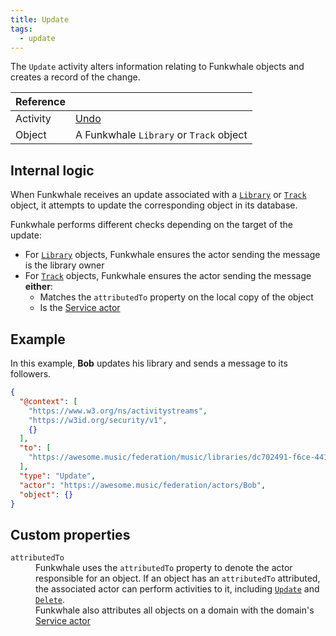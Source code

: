 ```yaml
---
title: Update
tags:
  - update
---
```


The `Update` activity alters information relating to Funkwhale objects and creates a record of the change.

| Reference |                                                                  |
| --------- | ---------------------------------------------------------------- |
| Activity  | [Undo](https://www.w3.org/TR/activitypub/#update-activity-inbox) |
| Object    | A Funkwhale `Library` or `Track` object                          |

## Internal logic

When Funkwhale receives an update associated with a [`Library`](../objects/library) or [`Track`](../objects/track) object, it attempts to update the corresponding object in its database.

Funkwhale performs different checks depending on the target of the update:

- For [`Library`](../objects/library) objects, Funkwhale ensures the actor sending the message is the library owner
- For [`Track`](../objects/track) objects, Funkwhale ensures the actor sending the message **either**:
  - Matches the `attributedTo` property on the local copy of the object
  - Is the [Service actor](../service-actor)

## Example

In this example, **Bob** updates his library and sends a message to its followers.

```json
{
  "@context": [
    "https://www.w3.org/ns/activitystreams",
    "https://w3id.org/security/v1",
    {}
  ],
  "to": [
    "https://awesome.music/federation/music/libraries/dc702491-f6ce-441b-9da0-cecbed08bcc6/followers"
  ],
  "type": "Update",
  "actor": "https://awesome.music/federation/actors/Bob",
  "object": {}
}
```

## Custom properties

<dl>
   <dt><code>attributedTo</code></dt>
   <dd>Funkwhale uses the <code>attributedTo</code> property to denote the actor responsible for an object. If an object has an <code>attributedTo</code> attributed, the associated actor can perform activities to it, including <a href="update"><code>Update</code></a> and <a href="delete"><code>Delete</code></a>.</dd>
   <dd>Funkwhale also attributes all objects on a domain with the domain's <a href="../service-actor">Service actor</a></dd>
</dl>
